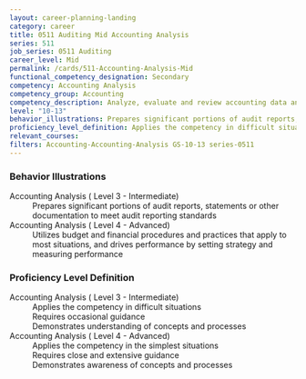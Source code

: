 ```yaml
---
layout: career-planning-landing
category: career
title: 0511 Auditing Mid Accounting Analysis
series: 511
job_series: 0511 Auditing
career_level: Mid
permalink: /cards/511-Accounting-Analysis-Mid
functional_competency_designation: Secondary
competency: Accounting Analysis
competency_group: Accounting
competency_description: Analyze, evaluate and review accounting data and reports using business tools and applications, and performance metrics to provide recommendations
level: "10-13"
behavior_illustrations: Prepares significant portions of audit reports, statements or other documentation to meet audit reporting standards ? Utilizes budget and financial procedures and practices that apply to most situations, and drives performance by setting strategy and measuring performance
proficiency_level_definition: Applies the competency in difficult situations ? Requires occasional guidance ? Demonstrates understanding of concepts and processes ? Applies the competency in the simplest situations ? Requires close and extensive guidance ? Demonstrates awareness of concepts and processes
relevant_courses: 
filters: Accounting-Accounting-Analysis GS-10-13 series-0511
---
```


<div class="desktop:grid-col-6 margin-y-205">
  <div class="border-top-05 bg-white padding-2 shadow-5 height-full members-hover border-1px border-gray-30 border-top-orange radius-lg">
    <h3>Behavior Illustrations</h3>
    <dl class="text-base"><dt>Accounting Analysis ( Level 3 - Intermediate)</dt><dd>Prepares significant portions of audit reports, statements or other documentation to meet audit reporting standards</dd><dt>Accounting Analysis ( Level 4 - Advanced)</dt><dd>Utilizes budget and financial procedures and practices that apply to most situations, and drives performance by setting strategy and measuring performance</dd></dl>
  </div>
</div>
<div class="desktop:grid-col-6 margin-y-205">
  <div class="border-top-05 bg-white padding-2 shadow-5 height-full members-hover border-1px border-gray-30 border-top-orange radius-lg">
    <h3>Proficiency Level Definition</h3>
    <dl class="text-base"><dt>Accounting Analysis ( Level 3 - Intermediate)</dt><dd>Applies the competency in difficult situations </dd><dd> Requires occasional guidance </dd><dd> Demonstrates understanding of concepts and processes</dd><dt>Accounting Analysis ( Level 4 - Advanced)</dt><dd>Applies the competency in the simplest situations </dd><dd> Requires close and extensive guidance </dd><dd> Demonstrates awareness of concepts and processes</dd></dl>
  </div>
</div>